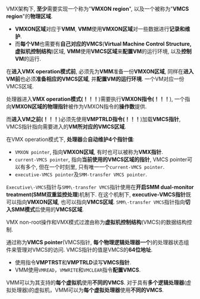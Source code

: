 

VMX架构下, **至少**需要实现一个称为"**VMXON region**", 以及一个被称为"**VMCS region**"的**物理区域**. 

- **VMXON区域**对应于**VMM**, **VMM**使用**VMXON区域**对一些数据进行**记录和维护**. 
- 而**每个VM**也需要有**自己对应的VMCS**(**Virtual Machine Control Structure, 虚拟机控制结构**)区域, **VMM**使用**VMCS区域**来**配置VM**的运行环境, 以及**控制VM**的运行.

在**进入VMX operation模式前**, 必须先为**VMM**准备一份**VMXON区域**, 同样在**进入VM前**也必须**准备相应的VMCS区域**, 并**配置VM的运行环境**. 一个VM对应一份VMCS区域.

处理器进入**VMX operation模式(！！！**)需要执行**VMXON指令(！！！**), 一个指向**VMXON区域的物理指针**被作为VMXON指令的**操作数**提供. 

而**进入VM之前(！！！**)必须先使用**VMPTRLD指令(！！！**)加载**VMCS指针**, VMCS指针指向需要进入的**VM所对应的VMCS区域**.

在VMX operation模式下, **处理器**会**自动维护4个指针值**:

- `VMXON pointer`, 指向**VMXON区域**, 有时也可以被称为**VMX指针**.
- `current-VMCS pointer`, 指向**当前使用的VMCS区域的指针**, VMCS pointer可以有多个, 但在一个时刻里, 只有唯一一个`current-VMCS pointer`.
- `executive-VMCS pointer`及`SMM-transfer VMCS pointer`.

`Executive\-VMCS`指针与`SMM\-transfer VMCS`指针使用在**开启SMM dual\-monitor treatment(SMM双重监控处理**)机制下. 在这个机制下, **executive\-VMCS指针**既可以指向**VMXON区域**, 也可以指向**VMCS区域**. `SMM\-transfer VMCS`指针指向**切入SMM模式**后使用的**VMCS区域**.







VMX non-root操作和VMX模式过渡由称为**虚拟机控制结构**(VMCS)的数据结构控制. 

通过称为**VMCS pointer**(VMCS指针, **每个物理逻辑处理器一个**)的处理器状态组件来管理对VMCS的访问. VMCS指针的值是VMCS的**64位地址**.  
* 使用指令**VMPTRST**和**VMPTRLD**读写**VMCS指针**. 
* VMM使用`VMREAD`，`VMWRITE`和`VMCLEAR`指令**配置VMCS**. 

VMM可以为其支持的**每个虚拟机**使用**不同的VMCS**.  对于具有**多个逻辑处理器**(虚拟处理器)的虚拟机，VMM可以为**每个虚拟处理器**使用**不同的VMCS**. 